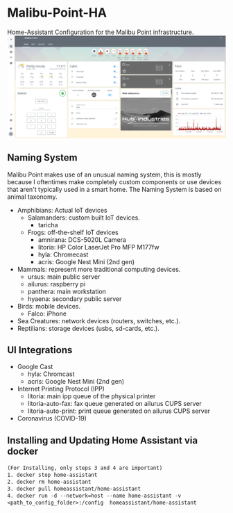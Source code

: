 # Malibu-Point-HA
Home-Assistant Configuration for the Malibu Point infrastructure.
![Image of Malibu Point](https://github.com/FrostTusk/Malibu-Point-HA/blob/master/Malibu-Point.png)

## Naming System
Malibu Point makes use of an unusual naming system, this is mostly because I oftentimes make completely custom components or use devices that aren't typically used in a smart home.
The Naming System is based on animal taxonomy.

* Amphibians: Actual IoT devices
    * Salamanders: custom built IoT devices.
        * taricha
    * Frogs: off-the-shelf IoT devices
        * amnirana: DCS-5020L Camera
        * litoria: HP Color LaserJet Pro MFP M177fw
        * hyla: Chromecast
        * acris: Google Nest Mini (2nd gen)
* Mammals: represent more traditional computing devices.
    * ursus: main public server
    * ailurus: raspberry pi
    * panthera: main workstation
    * hyaena: secondary public server
* Birds: mobile devices.
    * Falco: iPhone
* Sea Creatures: network devices (routers, switches, etc.).
* Reptilians: storage devices (usbs, sd-cards, etc.).


## UI Integrations
* Google Cast
    * hyla: Chromcast
    * acris: Google Nest Mini (2nd gen)
* Internet Printing Protocol (IPP)
    * litoria: main ipp queue of the physical printer
    * litoria-auto-fax: fax queue generated on ailurus CUPS server
    * litoria-auto-print: print queue generated on ailurus CUPS server
* Coronavirus (COVID-19)

## Installing and Updating Home Assistant via docker
```
(For Installing, only steps 3 and 4 are important)
1. docker stop home-assistant
2. docker rm home-assistant
3. docker pull homeassistant/home-assistant
4. docker run -d --network=host --name home-assistant -v <path_to_config_folder>:/config  homeassistant/home-assistant
```
